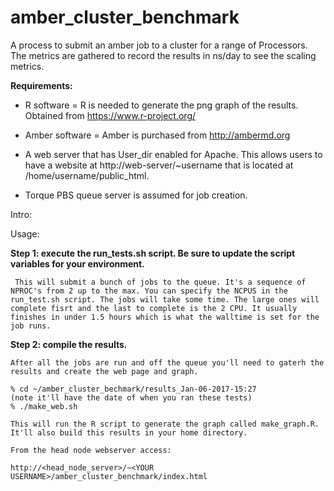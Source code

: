 # amber_cluster_benchmark

A process to submit an amber job to a cluster for a range of Processors.  
The metrics are gathered to record the results in ns/day to see the scaling metrics. 

<strong>Requirements:</strong>  
   *   R software = R is needed to generate the png graph of the results. Obtained from https://www.r-project.org/ 
   
   *   Amber software = Amber is purchased from http://ambermd.org
   
   *   A web server that has User_dir enabled for Apache. 
       This allows users to have a website at http://web-server/~username that is located at /home/username/public_html. 
       
   *   Torque PBS queue server is assumed for job creation. 

Intro:



Usage: 

  <strong>Step 1:  execute the run_tests.sh script. Be sure to update the script variables for your environment.</strong>
  
     This will submit a bunch of jobs to the queue. It's a sequence of NPROC's from 2 up to the max. You can specify the NCPUS in the run_test.sh script. The jobs will take some time. The large ones will complete fisrt and the last to complete is the 2 CPU. It usually finishes in under 1.5 hours which is what the walltime is set for the job runs. 
     
<strong> Step 2:  compile the results. </strong>
 
    After all the jobs are run and off the queue you'll need to gaterh the results and create the web page and graph. 
    
    % cd ~/amber_cluster_bechmark/results_Jan-06-2017-15:27            (note it'll have the date of when you ran these tests)   
    % ./make_web.sh
    
    This will run the R script to generate the graph called make_graph.R. It'll also build this results in your home directory. 
    
    From the head node webserver access: 
    
    http://<head_node_server>/~<YOUR USERNAME>/amber_cluster_benchmark/index.html
    
    
  
